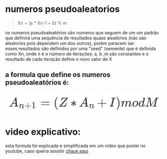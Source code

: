 # numeros pseudoaleatorios
> Xn = (a * Xn-1 + b) % m

os numeros pseudoaleatórios são numeros que seguem de um um padrão que definirá uma sequência de resultados quase aleatórios (não são aleatorios pois dependem um dos outros), porém paracem ser.<br>
esses resultados são definidos por uma "seed" (semente) que é definida como Xn, onde n é o número de iterações; a, b ,m são constantes e o resultado de cada iteração define o novo valor de X
<br>
## a formula que define os numeros pseudoaleatórios é:
<img src="img/formula.png">
<br>

# video explicativo:
esta formula foi explicada e simplificada em um vídeo que postei no youtube, caso queira assistir <a href="">clique aqui</a>
